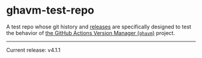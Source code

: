 # ghavm-test-repo

A test repo whose git history and [releases][] are specifically designed to test
the behavior of [the GitHub Actions Version Manager (`ghavm`)][ghavm] project.

---

Current release: v4.1.1

[ghavm]: https://github.com/mccutchen/ghavm
[releases]: https://github.com/mccutchen/ghavm-test-repo/releases
